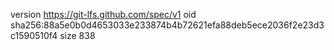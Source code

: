 version https://git-lfs.github.com/spec/v1
oid sha256:88a5e0b0d4653033e233874b4b72621efa88deb5ece2036f2e23d3c1590510f4
size 838
